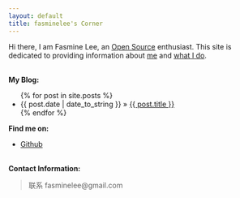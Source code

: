 ```yaml
---
layout: default
title: fasminelee's Corner
---
```


Hi there, I am Fasmine Lee, an [Open Source][oss] enthusiast. This site is
dedicated to providing information about [me](resume.html) and [what I do](/work).
<!-- I am a screencastr at <http://haoduoshipin.com>. -->
<p><br/><b>My Blog:</b></p>
<ul class="posts">
  {% for post in site.posts %}
  <li>
    <span>{{ post.date | date_to_string }}</span> &raquo; 
    <a href="{{ post.url }}">{{ post.title }}</a></li>
    {% endfor %}
</ul>

<p><b>Find me on:</b></p>

<ul>
  <li>
    <a href="http://github.com/fasminelee/">Github</a>
  </li>
</ul>
<p><br /><b>Contact Information:</b></p>

<blockquote>
  联系 fasminelee@gmail.com
</blockquote>

[oss]:http://en.wikipedia.org/wiki/Open_source